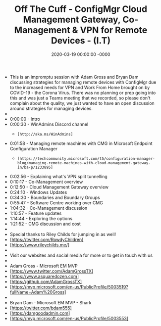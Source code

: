 ﻿---
layout: post
title: "Off The Cuff - ConfigMgr Cloud Management Gateway, Co-Management & VPN for Remote Devices - (I.T)"
date: 2020-03-19 00:00:00 -0000
categories:
---

 * This is an impromptu session with Adam Gross and Bryan Dam discussing strategies for managing remote devices with ConfigMgr due to the increased needs for VPN and Work From Home brought on by COVID-19 - the Corona Virus. There was no planning or prep going into this and was just a Teams meeting that we recorded, so please don't complain about the quality, we just wanted to have an open discussion around strategies for managing devices.
 * 
 * 0:00:00 - Intro
 * 0:00:30 - WinAdmins Discord channel 
   -     [http://aka.ms/WinAdmins]
 * 0:01:58 - Managing remote machines with CMG in Microsoft Endpoint Configuration Manager
   -     [https://techcommunity.microsoft.com/t5/configuration-manager-blog/managing-remote-machines-with-cloud-management-gateway-in/ba-p/1233895]
 * 0:02:56 - Explaining what's VPN split tunnelling
 * 0:10:17 - Co-Management overview
 * 0:12:50 - Cloud Management Gateway overview
 * 0:24:10 - Windows Updates
 * 0:34:30 - Boundaries and Boundary Groups
 * 0:55:47 - Software Centre working over CMG
 * 1:04:32 - Co-Management discussion 
 * 1:10:57 - Feature updates
 * 1:14:44 - Exploring the options
 * 1:21:52 - CMG discussion and cost
 * 
 * Special thanks to Riley Childs for jumping in as well!
 * [https://twitter.com/RowdyChildren]
 * [https://www.rileychilds.me/]
 * 
 * Visit our websites and social media for more or to get in touch with us
 * 
 * Adam Gross - Microsoft EM MVP
 * [https://www.twitter.com/AdamGrossTX]
 * [https://www.asquaredozen.com]
 * [https://github.com/AdamGrossTX]
 * [https://mvp.microsoft.com/en-us/PublicProfile/5003519?fullName=Adam%20Gross]
 * 
 * Bryan Dam - Microsoft EM MVP - Shark
 * [https://twitter.com/bdam555]
 * [https://damgoodadmin.com]
 * [https://mvp.microsoft.com/en-us/PublicProfile/5003553]
